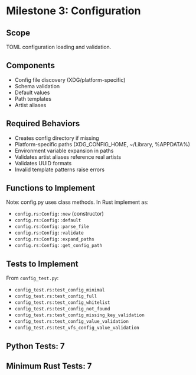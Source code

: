# Milestone 3: Configuration

## Scope
TOML configuration loading and validation.

## Components
- Config file discovery (XDG/platform-specific)
- Schema validation
- Default values
- Path templates
- Artist aliases

## Required Behaviors
- Creates config directory if missing
- Platform-specific paths (XDG_CONFIG_HOME, ~/Library, %APPDATA%)
- Environment variable expansion in paths
- Validates artist aliases reference real artists
- Validates UUID formats
- Invalid template patterns raise errors

## Functions to Implement
Note: config.py uses class methods. In Rust implement as:
- `config.rs:Config::new` (constructor)
- `config.rs:Config::default`
- `config.rs:Config::parse_file`
- `config.rs:Config::validate`
- `config.rs:Config::expand_paths`
- `config.rs:Config::get_config_path`

## Tests to Implement
From `config_test.py`:
- `config_test.rs:test_config_minimal`
- `config_test.rs:test_config_full`
- `config_test.rs:test_config_whitelist`
- `config_test.rs:test_config_not_found`
- `config_test.rs:test_config_missing_key_validation`
- `config_test.rs:test_config_value_validation`
- `config_test.rs:test_vfs_config_value_validation`

## Python Tests: 7
## Minimum Rust Tests: 7